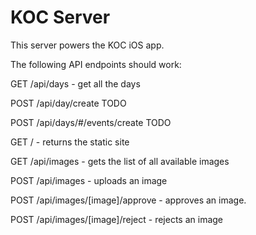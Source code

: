 # KOC Server

This server powers the KOC iOS app. 

The following API endpoints should work:

GET /api/days - get all the days

POST /api/day/create              TODO

POST /api/days/#/events/create    TODO


GET / - returns the static site

GET /api/images - gets the list of all available images

POST /api/images - uploads an image

POST /api/images/[image]/approve - approves an image.

POST /api/images/[image]/reject - rejects an image
